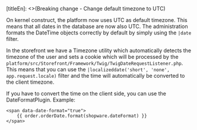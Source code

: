 [titleEn]: <>(Breaking change - Change default timezone to UTC)

On kernel construct, the platform now uses UTC as default timezone.
This means that all dates in the database are now also UTC. The administration formats the DateTime
objects correctly by default by simply using the `|date` filter.

In the storefront we have a Timezone utility which automatically detects the timezone of the 
user and sets a cookie which will be processed by the 
`platform/src/Storefront/Framework/Twig/TwigDateRequestListener.php`. This means that you can use 
the `|localizeddate('short', 'none', app.request.locale)` filter and the time will 
automatically be converted to the client timezone.

If you have to convert the time on the client side, you can use the DateFormatPlugin.
Example: 
```
<span data-date-format="true">
    {{ order.orderDate.format(shopware.dateFormat) }}
</span>
```
